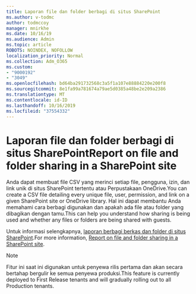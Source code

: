```yaml
---
title: Laporan file dan folder berbagi di situs SharePoint
ms.author: v-todmc
author: todmccoy
manager: mnirkhe
ms.date: 10/16/19
ms.audience: Admin
ms.topic: article
ROBOTS: NOINDEX, NOFOLLOW
localization_priority: Normal
ms.collection: Adm_O365
ms.custom:
- "9000192"
- "3049"
ms.openlocfilehash: bd64ba291732568c3a5f1a107e88884220e200f8
ms.sourcegitcommit: 8e1fa99a781674a79ae5d0385a48be2e209a2386
ms.translationtype: MT
ms.contentlocale: id-ID
ms.lasthandoff: 10/16/2019
ms.locfileid: "37554332"
---
```

# <a name="report-on-file-and-folder-sharing-in-a-sharepoint-site"></a><span data-ttu-id="f5632-102">Laporan file dan folder berbagi di situs SharePoint</span><span class="sxs-lookup"><span data-stu-id="f5632-102">Report on file and folder sharing in a SharePoint site</span></span>

<span data-ttu-id="f5632-103">Anda dapat membuat file CSV yang merinci setiap file, pengguna, izin, dan link unik di situs SharePoint tertentu atau Perpustakaan OneDrive.</span><span class="sxs-lookup"><span data-stu-id="f5632-103">You can create a CSV file detailing every unique file, user, permission, and link on a given SharePoint site or OneDrive library.</span></span> <span data-ttu-id="f5632-104">Hal ini dapat membantu Anda memahami cara berbagi digunakan dan apakah ada file atau folder yang dibagikan dengan tamu.</span><span class="sxs-lookup"><span data-stu-id="f5632-104">This can help you understand how sharing is being used and whether any files or folders are being shared with guests.</span></span>

<span data-ttu-id="f5632-105">Untuk informasi selengkapnya, [laporan berbagi berkas dan folder di situs SharePoint](https://docs.microsoft.com/en-us/sharepoint/sharing-reports).</span><span class="sxs-lookup"><span data-stu-id="f5632-105">For more information, [Report on file and folder sharing in a SharePoint site](https://docs.microsoft.com/en-us/sharepoint/sharing-reports).</span></span>

> [!NOTE]
> <span data-ttu-id="f5632-106">Fitur ini saat ini digunakan untuk penyewa rilis pertama dan akan secara bertahap bergulir ke semua penyewa produksi.</span><span class="sxs-lookup"><span data-stu-id="f5632-106">This feature is currently deployed to First Release tenants and will gradually rolling out to all Production tenants.</span></span>